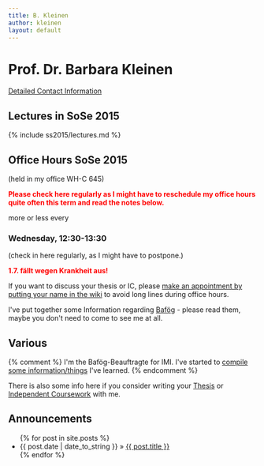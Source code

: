 ```yaml
---
title: B. Kleinen
author: kleinen
layout: default
---
```


# Prof. Dr. Barbara Kleinen

[Detailed Contact Information](about/me.html)

## Lectures in SoSe 2015

{% include ss2015/lectures.md %}

## Office Hours SoSe 2015

(held in my office WH-C 645)

<span style="font-weight:bold;color:red">Please check here regularly as I might have to reschedule my office hours quite often this term and read the notes below.</span>  

more or less every
### Wednesday, 12:30-13:30
(check in here regularly, as I might have to postpone.)

<span style="font-weight:bold;color:red">1.7. fällt wegen Krankheit aus!</span>  


If you want to discuss your thesis or IC, please [make an appointment by putting your name in the wiki](https://github.com/bkleinen/bkleinen.github.io/wiki) to avoid long lines during office hours.

I've put together some Information regarding [Baf&ouml;g](bafoeg/index.html) - please read them, maybe you don't need to come to see me at all.


## Various

{% comment %}
I'm the Bafög-Beauftragte for IMI. I've started to <a href = "bafoeg/index.html">compile some information/things</a> I've learned.
{% endcomment %}

There is also some info here if you consider writing your [Thesis](thesis/index.html) or [Independent Coursework](thesis/independent_coursework.html) with me.


## Announcements

<ul class="posts">
  {% for post in site.posts %}
    <li><span>{{ post.date | date_to_string }}</span> &raquo; <a href="{{ post.url }}">{{ post.title }}</a></li>
  {% endfor %}
</ul>
